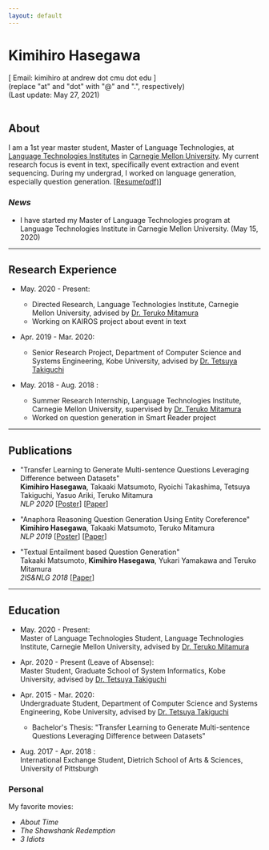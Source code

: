 ```yaml
---
layout: default
---
```


# Kimihiro Hasegawa
[ Email: kimihiro at andrew dot cmu dot edu ]<br/>
(replace "at" and "dot" with "@" and ".", respectively)<br/>
(Last update: May 27, 2021)<br/><br/>

## About
I am a 1st year master student, Master of Language Technologies, at [Language Technologies Institutes](https://www.lti.cs.cmu.edu/) in [Carnegie Mellon University](https://www.cmu.edu/). My current research focus is event in text, specifically event extraction and event sequencing. During my undergrad, I worked on language generation, especially question generation.  [[Resume(pdf)](https://drive.google.com/file/d/1zpdqMH04BwGE927RD0Un0Mr1kdFQypzZ/view?usp=sharing)]

### _News_
- I have started my Master of Language Technologies program at Language Technologies Institute in Carnegie Mellon University. (May 15, 2020)

***
<!-- <br/> -->
## Research Experience
- May. 2020 - Present: <br/>
  - Directed Research, Language Technologies Institute, Carnegie Mellon University, advised by [Dr. Teruko Mitamura](http://www.cs.cmu.edu/~teruko/)
  - Working on KAIROS project about event in text

- Apr. 2019 - Mar. 2020: <br/>
  - Senior Research Project, Department of Computer Science and Systems Engineering, Kobe University, advised by [Dr. Tetsuya Takiguchi](http://www.me.cs.scitec.kobe-u.ac.jp/~takigu/)

- May. 2018 - Aug. 2018 : <br/>
  - Summer Research Internship, Language Technologies Institute, Carnegie Mellon University, supervised by [Dr. Teruko Mitamura](http://www.cs.cmu.edu/~teruko/)
  - Worked on question generation in Smart Reader project

***
<!-- <br/> -->
## Publications
- "Transfer Learning to Generate Multi-sentence Questions Leveraging Difference between Datasets"<br/>
  __Kimihiro Hasegawa__, Takaaki Matsumoto, Ryoichi Takashima, Tetsuya Takiguchi, Yasuo Ariki, Teruko Mitamura<br/>
  _NLP 2020_ [[Poster](https://drive.google.com/file/d/1icHQc61CXhp-nS1lZLuxd0rke1Rbk3B9/view?usp=sharing)] [[Paper](https://www.anlp.jp/proceedings/annual_meeting/2020/pdf_dir/P5-26.pdf)]

- "Anaphora Reasoning Question Generation Using Entity Coreference"<br/>
  __Kimihiro Hasegawa__, Takaaki Matsumoto, Teruko Mitamura<br/>
  _NLP 2019_ [[Poster](https://drive.google.com/file/d/1LlrQe4RhtwODTitexcz3iuEYe4J_qlo3/view?usp=sharing)] [[Paper](http://www.anlp.jp/proceedings/annual_meeting/2019/pdf_dir/P5-18.pdf)]

- "Textual Entailment based Question Generation"<br/>
  Takaaki Matsumoto, __Kimihiro Hasegawa__, Yukari Yamakawa and Teruko Mitamura<br/>
  _2IS&NLG 2018_ [[Paper](https://www.aclweb.org/anthology/W18-6704)]

***
<!-- <br/> -->
## Education
- May. 2020 - Present: <br/>
  Master of Language Technologies Student, Language Technologies Institute, Carnegie Mellon University, advised by [Dr. Teruko Mitamura](http://www.cs.cmu.edu/~teruko/)

- Apr. 2020 - Present (Leave of Absense): <br/>
  Master Student, Graduate School of System Informatics, Kobe University, advised by [Dr. Tetsuya Takiguchi](http://www.me.cs.scitec.kobe-u.ac.jp/~takigu/)

- Apr. 2015 - Mar. 2020: <br/>
  Undergraduate Student, Department of Computer Science and Systems Engineering, Kobe University, advised by [Dr. Tetsuya Takiguchi](http://www.me.cs.scitec.kobe-u.ac.jp/~takigu/)
  - Bachelor's Thesis: "Transfer Learning to Generate Multi-sentence Questions Leveraging Difference between Datasets"

- Aug. 2017 - Apr. 2018 : <br/>
  International Exchange Student, Dietrich School of Arts & Sciences, University of Pittsburgh

<!-- <br/> -->
### Personal
My favorite movies:
- _About Time_
- _The Shawshank Redemption_
- _3 Idiots_
